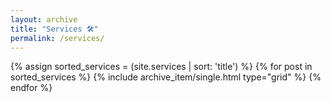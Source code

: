 ```yaml
---
layout: archive
title: "Services 🛠"
permalink: /services/
---
```


<div class="grid__wrapper">
  {% assign sorted_services = (site.services | sort: 'title') %}
  {% for post in sorted_services %}
    {% include archive_item/single.html type="grid" %}
  {% endfor %}
</div>